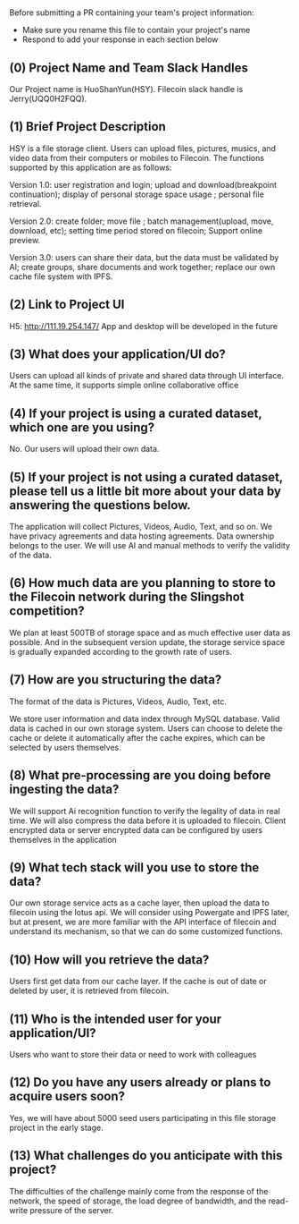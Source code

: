 # <Project Name>

Before submitting a PR containing your team's project information:
- Make sure you rename this file to contain your project's name
- Respond to add your response in each section below

## (0) Project Name and Team Slack Handles

Our Project name is HuoShanYun(HSY). Filecoin slack handle is Jerry(UQQ0H2FQQ).

## (1) Brief Project Description

HSY is a file storage client. Users can upload files, pictures, musics, and video data from their computers or mobiles to Filecoin. The functions supported by this application are as follows: 

Version 1.0: user registration and login; upload and download(breakpoint continuation); display of personal storage space usage
; personal file retrieval.

Version 2.0: create folder; move file ; batch management(upload, move, download, etc); setting time period stored on filecoin;
Support online preview.

Version 3.0: users can share their data, but the data must be validated by AI; create groups, share documents and work together;
replace our own cache file system with IPFS.

## (2) Link to Project UI

H5: http://111.19.254.147/
App and desktop will be developed in the future

## (3) What does your application/UI do?

Users can upload all kinds of private and shared data through UI interface. At the same time, it supports simple online collaborative office

## (4) If your project is using a curated dataset, which one are you using?

No. Our users will upload their own data.

## (5) If your project is not using a curated dataset, please tell us a little bit more about your data by answering the questions below.

The application will collect Pictures, Videos, Audio, Text, and so on. We have privacy agreements and data hosting agreements. Data ownership belongs to the user. We will use AI and manual methods to verify the validity of the data.

## (6) How much data are you planning to store to the Filecoin network during the Slingshot competition?

We plan at least 500TB of storage space and as much effective user data as possible. And in the subsequent version update, the storage service space is gradually expanded according to the growth rate of users.

## (7) How are you structuring the data?

The format of the data is Pictures, Videos, Audio, Text, etc.

We store user information and data index through MySQL database. Valid data is cached in our own storage system. Users can choose to delete the cache or delete it automatically after the cache expires, which can be selected by users themselves.

## (8) What pre-processing are you doing before ingesting the data?

We will support Ai recognition function to verify the legality of data in real time. 
We will also compress the data before it is uploaded to filecoin. Client encrypted data or server encrypted data can be configured by users themselves in the application

## (9)  What tech stack will you use to store the data?

Our own storage service acts as a cache layer, then upload the data to filecoin using the lotus api. 
We will consider using Powergate and IPFS later, but at present, we are more familiar with the API interface of filecoin and understand its mechanism, so that we can do some customized functions.

## (10) How will you retrieve the data?

Users first get data from our cache layer. If the cache is out of date or deleted by user, it is retrieved from filecoin. 

## (11) Who is the intended user for your application/UI?

Users who want to store their data or need to work with colleagues

## (12) Do you have any users already or plans to acquire users soon?

Yes, we will have about 5000 seed users participating in this file storage project in the early stage.

## (13) What challenges do you anticipate with this project?

The difficulties of the challenge mainly come from the response of the network, the speed of storage, the load degree of bandwidth, and the read-write pressure of the server.